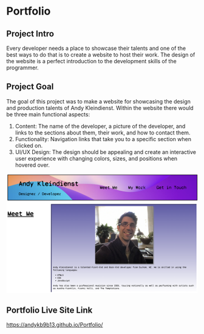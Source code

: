 # Portfolio

## Project Intro

Every developer needs a place to showcase their talents and one of the best ways to do that is to create a website to host their work. The design of the website is a perfect introduction to the development skills of the programmer. 

## Project Goal
The goal of this project was to make a website for showcasing the design and production talents of Andy Kleindienst. Within the website there would be three main functional aspects:

1. Content: The name of the developer, a picture of the developer, and links to the sections about them, their work, and how to contact them.
2. Functionality: Navigation links that take you to a specific section when clicked on.
3. UI/UX Design: The design should be appealing and create an interactive user experience with changing colors, sizes, and positions when hovered over. 

![Andy Kleindienst portfolio](./assets/images/Andy-kleindienst-portfolio-live-site.png)

## Portfolio Live Site Link
https://andykb9b13.github.io/Portfolio/


